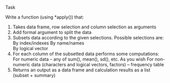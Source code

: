 Task

Write a function (using *apply()) that:
1. Takes data frame, row selection and column selection as arguments
2. Add formal argument to split the data
3. Subsets data according to the given selections. Possible selections are:
	By index/indexes
	By name/names	
	By logical vector
4. For each column of the subsetted data performs some computations:
	For numeric data – any of sum(), mean(), sd(), etc. As you wish
	For non-numeric data (characters and logical vectors, factors) – frequency table
5. Returns an output as a data frame and calculation results as a list (subset + summary)



